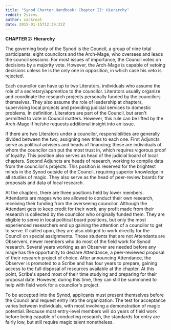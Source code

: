 ```yaml
---
title: "Synod Charter Handbook: Chapter II: Hierarchy"
reddit: 2sicvs
author: zackroot
date: 2015-01-15T12:39:22Z
---
```


**CHAPTER 2:**
**Hierarchy**

The governing body of the Synod is the Council, a group of nine total participants: eight councilors and the Arch-Mage, who oversees and leads the council sessions. For most issues of importance, the Council votes on decisions by a majority vote. However, the Arch-Mage is capable of vetoing decisions unless he is the only one in opposition, in which case his veto is rejected.


Each councilor can have up to two Literators, individuals who assume the role of a secretary/apprentice to the councilor. Literators usually organize and coordinate the research projects personally funded by the councilors themselves. They also assume the role of leadership at chapters, supervising local projects and providing judicial services to domestic problems. In definition, Literators are part of the Council, but aren't permitted to vote in Council matters. However, this rule can be lifted by the Arch-Mage if he/she requests additional insight into an issue.


If there are two Literators under a councilor, responsibilities are generally divided between the two, assigning new titles to each one. First Adjuncts serve as political advisers and heads of financing; these are individuals of whom the councilor can put the most trust in, which requires vigorous proof of loyalty. This position also serves as head of the judicial board of local chapters. Second Adjuncts are heads of research, working to compile data from the councilor's projects. This position is reserved for the brightest minds in the Synod outside of the Council, requiring superior knowledge in all studies of magic. They also serve as the head of peer-review boards for proposals and data of local research.

 
At the chapters, there are three positions held by lower members. Attendants are mages who are allowed to conduct their own research, receiving their funding from the overseeing councilor. Although the Attendant gets to keep credit for their work, any profit made from their research is collected by the councilor who originally funded them. They are eligible to serve in local political board positions, but only the most experienced researchers end up gaining the attention of a councilor to get to serve. If called upon, they are also obliged to work directly for the Council on special assignments. Those students that are not Attendants are Observers, newer members who do most of the field work for Synod research. Several years working as an Observer are needed before any mage has the opportunity to declare Attendance, a peer-reviewed proposal of their research project of choice. After announcing Attendance, the Observer is promoted to a Scribe and has four years to prepare, gaining access to the full disposal of resources available at the chapter. At this point, Scribe's spend most of their time studying and preparing for their proposal date. However, during this time, they can still be summoned to help with field work for a councilor's project. 


To be accepted into the Synod, applicants must present themselves before the Council and request entry into the organization. The test for acceptance varies between individuals, with most involving a demonstration of magic potential. Because most entry-level members will do years of field work before being capable of conducting research, the standards for entry are fairly low, but still require magic talent nonetheless. 
